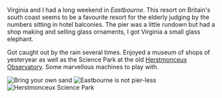 Virginia and I had a long weekend in *Eastbourne*. This resort on Britain's south coast seems to be a favourite resort for the elderly judging by the numbers sitting in hotel balconies. The pier was a little rundown but had a shop making and selling glass ornaments, I got Virginia a small glass elephant.

Got caught out by the rain several times. Enjoyed a museum of shops of yesteryear as well as the Science Park at the old
[Herstmonceux Observatory](https://www.the-observatory.org/). Some marvellous machines to play with.

![Bring your own sand](sand.jpg)
![Eastbourne is not pier-less](pier.jpg)
![Herstmonceux Science Park](herstmonceux.jpg)

